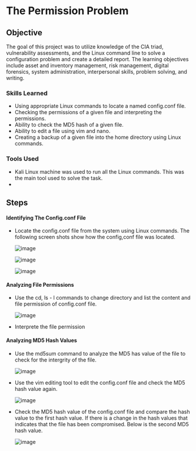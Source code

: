 # The Permission Problem

## Objective

The goal of this project was to utilize knowledge of the CIA triad, vulnerability assessments, and the Linux command line to solve a configuration problem and create a detailed report. The learning objectives include asset and inventory management, risk management, digital forensics, system administration, interpersonal skills, problem solving, and writing.


### Skills Learned

- Using appropriate Linux commands to locate a named config.conf file.
- Checking the permissions of a given file and interpreting the permissions.
- Ability to check the MD5 hash of a given file.
- Ability to edit a file using vim and nano.
- Creating a backup of a given file into the home directory using Linux commands.


### Tools Used

- Kali Linux machine was used to run all the Linux commands. This was the main tool used to solve the task.
- 

## Steps

####  Identifying The Config.conf File
- Locate the config.conf file from the system using Linux commands. The following screen shots show how the config,conf file was located.
  

   ![image](https://github.com/ansahtackie/The-Permission-Problem/assets/148600552/2d319b09-2dbb-49b7-a86e-8548ebf0de55)



   ![image](https://github.com/ansahtackie/The-Permission-Problem/assets/148600552/9480da1a-4c78-444b-ad83-0a8c7ab05bb3)


   ![image](https://github.com/ansahtackie/The-Permission-Problem/assets/148600552/405de728-3c39-4384-b2e6-135deda58946)


####  Analyzing File Permissions
- Use the cd, ls - l commands to change directory and list the content and file permission of config.conf file.

   ![image](https://github.com/ansahtackie/The-Permission-Problem/assets/148600552/79531fcd-513b-4fac-9758-c648f053a7d1)

- Interprete the file permission
  

####  Analyzing MD5 Hash Values

- Use the md5sum command to analyze the MD5 has value of the file to check for the intergrity of the file.

  ![image](https://github.com/ansahtackie/The-Permission-Problem/assets/148600552/8107d991-ef70-4484-b445-f844886fd62f)

- Use the vim editing tool to edit the config.conf file and check the MD5 hash value again.

   ![image](https://github.com/ansahtackie/The-Permission-Problem/assets/148600552/6777fc7e-036d-4648-9df4-50337eb0864b)

- Check the MD5 hash value of the config.conf file and compare the hash value to the first hash value. If there is a change in the hash values that indicates that the file has been compromised. Below is the second MD5 hash value.

  ![image](https://github.com/ansahtackie/The-Permission-Problem/assets/148600552/b7fddc20-946a-4d50-92e4-fd95cfa6387f)










